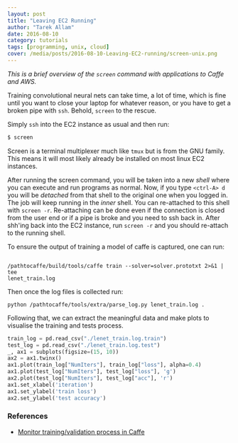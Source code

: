 ```yaml
---
layout: post
title: "Leaving EC2 Running"
author: "Tarek Allam"
date: 2016-08-10
category: tutorials
tags: [programming, unix, cloud]
cover: /media/posts/2016-08-10-Leaving-EC2-running/screen-unix.png
---
```


*This is a brief overview of the `screen` command with applications to Caffe and
AWS.*

<!--more-->

Training convolutional neural nets can take time, a lot of time, which is fine
until you want to close your laptop for whatever reason, or you have to get a
broken pipe with `ssh`. Behold, `screen` to the rescue.

Simply `ssh` into the EC2 instance as usual and then run:


```bash
$ screen
```

Screen is a terminal multiplexer much like `tmux` but is from the GNU family.
This means it will most likely already be installed on most linux EC2 instances.

After running the screen command, you will be taken into a new *shell* where you
can execute and run programs as normal. Now, if you type `<ctrl-A> d` you will
be *detached* from that shell to the original one when you logged in. The job
will keep running in the *inner* shell. You can re-attached to this shell with
`screen -r`. Re-attaching can be done even if the connection is closed from the
user end or if a pipe is broke and you need to ssh back in. After shh'ing back
into the EC2 instance, run `screen -r` and you should re-attach to the running
shell.

To ensure the output of training a model of caffe is captured, one can run:

```less

/pathtocaffe/build/tools/caffe train --solver=solver.prototxt 2>&1 | tee
lenet_train.log

```

Then once the log files is collected run:

```less
python /pathtocaffe/tools/extra/parse_log.py lenet_train.log .

```

Following that, we can extract the meaningful data and make plots to visualise
the training and tests process.


```python
train_log = pd.read_csv("./lenet_train.log.train")
test_log = pd.read_csv("./lenet_train.log.test")
_, ax1 = subplots(figsize=(15, 10))
ax2 = ax1.twinx()
ax1.plot(train_log["NumIters"], train_log["loss"], alpha=0.4)
ax1.plot(test_log["NumIters"], test_log["loss"], 'g')
ax2.plot(test_log["NumIters"], test_log["acc"], 'r')
ax1.set_xlabel('iteration')
ax1.set_ylabel('train loss')
ax2.set_ylabel('test accuracy')

```

### References

- [Monitor training/validation process in  Caffe](http://stackoverflow.com/questions/31978186/monitor-training-validation-process-in-caffe)

